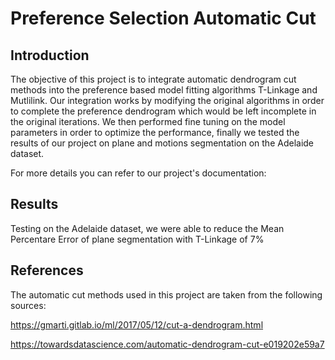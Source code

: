# Preference Selection Automatic Cut


## Introduction

The objective of this project is to integrate automatic dendrogram cut methods into the preference based model fitting algorithms T-Linkage and Mutlilink.
Our integration works by modifying the original algorithms in order to complete the preference dendrogram which would be left incomplete in the original iterations. 
We then performed fine tuning on the model parameters in order to optimize the performance, finally we tested the results of our project on plane and motions segmentation on the Adelaide dataset.

For more details you can refer to our project's documentation: 


## Results
Testing on the Adelaide dataset, we were able to reduce the Mean Percentare Error of plane segmentation with T-Linkage of 7%

## References

The automatic cut methods used in this project are taken from the following sources:

https://gmarti.gitlab.io/ml/2017/05/12/cut-a-dendrogram.html

https://towardsdatascience.com/automatic-dendrogram-cut-e019202e59a7
